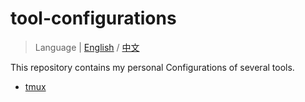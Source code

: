 # tool-configurations

> Language | [English](https://github.com/xuejun-xj/tool_configurations/blob/main/README.md) / [中文](https://github.com/xuejun-xj/tool_configurations/blob/main/README-zh.md)

This repository contains my personal Configurations of several tools.

- [tmux](https://github.com/xuejun-xj/tool_configurations/tree/main/tmux/)
